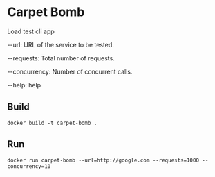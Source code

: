 # Carpet Bomb
Load test cli app

--url: URL of the service to be tested.

--requests: Total number of requests.

--concurrency: Number of concurrent calls.

--help: help

## Build
```shell
docker build -t carpet-bomb .
```

## Run
```shell
docker run carpet-bomb --url=http://google.com --requests=1000 --concurrency=10
```